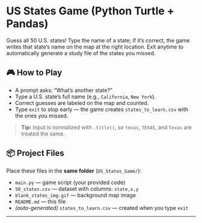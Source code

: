 # US States Game (Python Turtle + Pandas)

Guess all 50 U.S. states! Type the name of a state; if it’s correct, the game writes that state’s name on the map at the right location. Exit anytime to automatically generate a study file of the states you missed.

## 🎮 How to Play
- A prompt asks: “What’s another state?”
- Type a U.S. state’s full name (e.g., `California`, `New York`).
- Correct guesses are labeled on the map and counted.
- Type `exit` to stop early — the game creates `states_to_learn.csv` with the ones you missed.

> **Tip:** Input is normalized with `.title()`, so `texas`, `TEXAS`, and `Texas` are treated the same.


## 📦 Project Files
Place these files in the **same folder** (`US_States_Game/`):
- `main.py` — game script (your provided code)
- `50_states.csv` — dataset with columns: `state,x,y`
- `blank_states_img.gif` — background map image
- `README.md` — this file
- *(auto-generated)* `states_to_learn.csv` — created when you type `exit`

___
